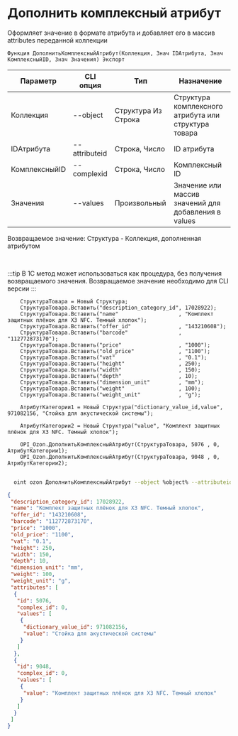 ﻿---
sidebar_position: 10
---

# Дополнить комплексный атрибут
 Оформляет значение в формате атрибута и добавляет его в массив attributes переданной коллекции



`Функция ДополнитьКомплексныйАтрибут(Коллекция, Знач IDАтрибута, Знач КомплексныйID, Знач Значения) Экспорт`

  | Параметр | CLI опция | Тип | Назначение |
  |-|-|-|-|
  | Коллекция | --object | Структура Из Строка | Структура комплексного атрибута или структура товара |
  | IDАтрибута | --attributeid | Строка, Число | ID атрибута |
  | КомплексныйID | --complexid | Строка, Число | Комплексный ID |
  | Значения | --values | Произвольный | Значение или массив значений для добавления в values |

  
  Возвращаемое значение:   Структура - Коллекция, дополненная атрибутом

<br/>

:::tip
В 1С метод может использоваться как процедура, без получения возвращаемого значения. Возвращаемое значение необходимо для CLI версии
:::
<br/>


```bsl title="Пример кода"
    СтруктураТовара = Новый Структура;
    СтруктураТовара.Вставить("description_category_id", 17028922);
    СтруктураТовара.Вставить("name"                   , "Комплект защитных плёнок для X3 NFC. Темный хлопок");
    СтруктураТовара.Вставить("offer_id"               , "143210608");
    СтруктураТовара.Вставить("barcode"                , "112772873170");
    СтруктураТовара.Вставить("price"                  , "1000");
    СтруктураТовара.Вставить("old_price"              , "1100");
    СтруктураТовара.Вставить("vat"                    , "0.1");
    СтруктураТовара.Вставить("height"                 , 250);
    СтруктураТовара.Вставить("width"                  , 150);
    СтруктураТовара.Вставить("depth"                  , 10);
    СтруктураТовара.Вставить("dimension_unit"         , "mm");
    СтруктураТовара.Вставить("weight"                 , 100);
    СтруктураТовара.Вставить("weight_unit"            , "g");

    АтрибутКатегории1 = Новый Структура("dictionary_value_id,value", 971082156, "Стойка для акустической системы");

    АтрибутКатегории2 = Новый Структура("value", "Комплект защитных плёнок для X3 NFC. Темный хлопок");

    OPI_Ozon.ДополнитьКомплексныйАтрибут(СтруктураТовара, 5076 , 0, АтрибутКатегории1);
    OPI_Ozon.ДополнитьКомплексныйАтрибут(СтруктураТовара, 9048 , 0, АтрибутКатегории2);
```



```sh title="Пример команды CLI"
    
  oint ozon ДополнитьКомплексныйАтрибут --object %object% --attributeid %attributeid% --complexid %complexid% --values %values%

```

```json title="Результат"
{
 "description_category_id": 17028922,
 "name": "Комплект защитных плёнок для X3 NFC. Темный хлопок",
 "offer_id": "143210608",
 "barcode": "112772873170",
 "price": "1000",
 "old_price": "1100",
 "vat": "0.1",
 "height": 250,
 "width": 150,
 "depth": 10,
 "dimension_unit": "mm",
 "weight": 100,
 "weight_unit": "g",
 "attributes": [
  {
   "id": 5076,
   "complex_id": 0,
   "values": [
    {
     "dictionary_value_id": 971082156,
     "value": "Стойка для акустической системы"
    }
   ]
  },
  {
   "id": 9048,
   "complex_id": 0,
   "values": [
    {
     "value": "Комплект защитных плёнок для X3 NFC. Темный хлопок"
    }
   ]
  }
 ]
}
```
